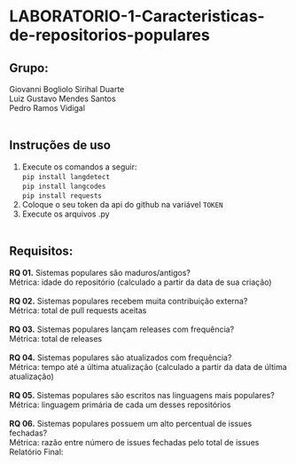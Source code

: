 # LABORATORIO-1-Caracteristicas-de-repositorios-populares
## Grupo:<br>
Giovanni Bogliolo Sirihal Duarte<br>
Luiz Gustavo Mendes Santos<br>
Pedro Ramos Vidigal<br><br>
## Instruções de uso<br>
1. Execute os comandos a seguir:<br>
```pip install langdetect```<br>
```pip install langcodes```<br>
```pip install requests```<br>
2. Coloque o seu token da api do github na variável ```TOKEN```<br>
3. Execute os arquivos .py<br><br>
## Requisitos:
**RQ 01.** Sistemas populares são maduros/antigos?<br>
Métrica: idade do repositório (calculado a partir da data de sua criação)<br><br>
**RQ 02.** Sistemas populares recebem muita contribuição externa?<br>
Métrica: total de pull requests aceitas<br><br>
**RQ 03.** Sistemas populares lançam releases com frequência?<br>
Métrica: total de releases<br><br>
**RQ 04.** Sistemas populares são atualizados com frequência?<br>
Métrica: tempo até a última atualização (calculado a partir da data de última
atualização)<br><br>
**RQ 05.** Sistemas populares são escritos nas linguagens mais populares?<br>
Métrica: linguagem primária de cada um desses repositórios<br><br>
**RQ 06.** Sistemas populares possuem um alto percentual de issues fechadas?<br>
Métrica: razão entre número de issues fechadas pelo total de issues Relatório Final:<br>
